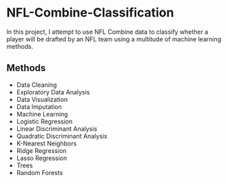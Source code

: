 # NFL-Combine-Classification
In this project, I attempt to use NFL Combine data to classify whether a player will be drafted by an NFL team using a multitude of machine learning methods.

## Methods
* Data Cleaning
* Exploratory Data Analysis
* Data Visualization
* Data Imputation
* Machine Learning
* Logistic Regression
* Linear Discriminant Analysis
* Quadratic Discriminant Analysis
* K-Nearest Neighbors
* Ridge Regression
* Lasso Regression
* Trees
* Random Forests

